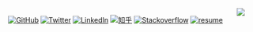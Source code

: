 <img align="right" src="https://github-readme-stats.vercel.app/api?username=dexhunter&show_icons=true&icon_color=000000&text_color=000000&bg_color=ffffff&hide_title=false&title_color=000000" />

<p align="center">
	<a href="https://github.com/dexhunter"><img src="https://img.shields.io/github/followers/dexhunter.svg?label=GitHub&style=social" alt="GitHub"></a>
	<a href="https://twitter.com/dixingxu"><img src="https://img.shields.io/twitter/follow/dixingxu?label=Twitter&style=social" alt="Twitter"></a>
	<a href="https://www.linkedin.com/in/dex-xu"><img src="https://img.shields.io/badge/LinkedIn--_.svg?style=social&logo=linkedin" alt="LinkedIn"></a>
	<a href="https://www.zhihu.com/people/dex_hunter"><img src="https://img.shields.io/badge/知乎--_.svg?style=social&logo=zhihu" alt="知乎"></a>
	<!--<a href="https://github.com/sponsors/dexhunter"><img src="" alt="GitHub Sponsors"></a>-->
	<a href="https://stackoverflow.com/users/3253000/dexhunter"><img src="https://img.shields.io/stackexchange/stackoverflow/r/3253000" alt="Stackoverflow"></a>
	<a href="https://github.com/dexhunter/yaacv/releases"><img src="https://img.shields.io/static/v1?label=EN&message=Resume&color=red" alt="resume"></a>
	
</p>
